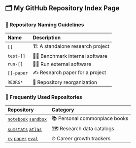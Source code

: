 ## 🗂 My GitHub Repository Index Page

### 📔 Repository Naming Guidelines
| Name | Description |
| :--- | :--- |
|`[]`|🏗 A standalone research project|
|`test-[]`|👩‍💻 Benchmark internal software|
|`run-[]`|🏃‍♀️ Run external software|
|`[]-paper`|✍ Research paper for a project|
|`REORG*`|🌱 Repository reorganization|

### 📖 Frequently Used Repositories
| Repository | Category |
| :--- | :--- |
|[`notebook`](https://github.com/xiangzhu/notebook) [`sandbox`](https://github.com/xiangzhu/sandbox)|📚 Personal commonplace books |
|[`sumstats`](https://github.com/xiangzhu/sumstats) [`atlas`](https://github.com/xiangzhu/atlas)|🗺 Research data catalogs|
|[`cv`](https://github.com/xiangzhu/cv) [`paper`](https://github.com/xiangzhu/paper) [`eval`]()|⏱ Career growth trackers|

<!--
GitHub repos to be reactivated ASAP
https://github.com/xiangzhu/rss-ash
https://github.com/xiangzhu/ukbb-geneds
https://github.com/xiangzhu/rss-h2g
https://github.com/xiangzhu/rss

GitHub repos to be repurposed ASAP
https://github.com/xiangzhu/REORG1
https://github.com/xiangzhu/REORG2
https://github.com/xiangzhu/REORG3
-->

